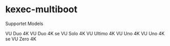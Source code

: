 # kexec-multiboot

Supportet Models

VU Duo 4K
VU Duo 4K se
VU Solo 4K
VU Ultimo 4K
VU Uno 4K
VU Uno 4K se
VU Zero 4K